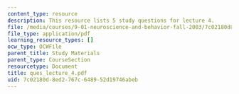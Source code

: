 ```yaml
---
content_type: resource
description: This resource lists 5 study questions for lecture 4.
file: /media/courses/9-01-neuroscience-and-behavior-fall-2003/7c02180d8ed2767c648952d19746abeb_ques_lecture_4.pdf
file_type: application/pdf
learning_resource_types: []
ocw_type: OCWFile
parent_title: Study Materials
parent_type: CourseSection
resourcetype: Document
title: ques_lecture_4.pdf
uid: 7c02180d-8ed2-767c-6489-52d19746abeb
---
```

